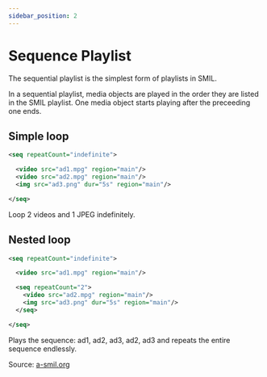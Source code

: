 ```yaml
---
sidebar_position: 2
---
```


# Sequence Playlist

The sequential playlist is the simplest form of playlists in SMIL.

In a sequential playlist, media objects are played in the order they are listed in the SMIL playlist. One media object starts playing after the preceeding one ends.

## Simple loop

```xml
<seq repeatCount="indefinite">

  <video src="ad1.mpg" region="main"/>
  <video src="ad2.mpg" region="main"/>
  <img src="ad3.png" dur="5s" region="main"/>

</seq>
```

Loop 2 videos and 1 JPEG indefinitely.

## Nested loop

```xml
<seq repeatCount="indefinite">

  <video src="ad1.mpg" region="main"/>

  <seq repeatCount="2">
    <video src="ad2.mpg" region="main"/>
    <img src="ad3.png" dur="5s" region="main"/>
  </seq>

</seq>
```

Plays the sequence: ad1, ad2, ad3, ad2, ad3 and repeats the entire sequence endlessly.

Source: [a-smil.org](https://www.a-smil.org/index.php/Main_Page)
